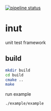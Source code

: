 [![pipeline status](https://gitlab.com/abeliam/inut/badges/master/pipeline.svg)](https://gitlab.com/abeliam/inut/commits/master)
# inut
unit test framework

## build
```bash
mkdir build
cd build
cmake ..
make
```

run example
```bash
./example/example
```